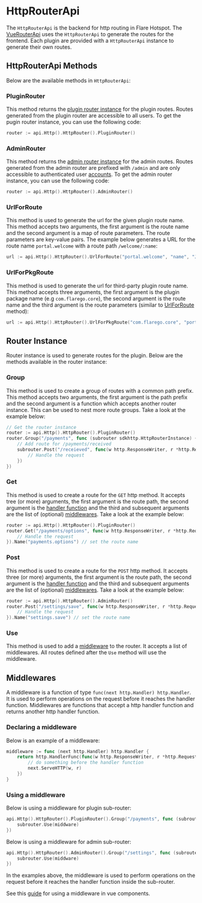 # HttpRouterApi

The `HttpRouterApi` is the backend for http routing in Flare Hotspot. The [VueRouterApi](./vue-router-api.md) uses the `HttpRouterApi` to generate the routes for the frontend. Each plugin are provided with a `HttpRouterApi` instance to generate their own routes.

## HttpRouterApi Methods

Below are the available methods in `HttpRouterApi`:

### PluginRouter

This method returns the [plugin router instance](#router-instance) for the plugin routes. Routes generated from the plugin router are accessible to all users. To get the pugin router instance, you can use the following code:

```go
router := api.Http().HttpRouter().PluginRouter()
```

### AdminRouter

This method returns the [admin router instance](#router-instance) for the admin routes. Routes generated from the admin router are prefixed with `/admin` and are only accessible to authenticated user [accounts](./accounts-api.md#account-instance). To get the admin router instance, you can use the following code:

```go
router := api.Http().HttpRouter().AdminRouter()
```

### UrlForRoute

This method is used to generate the url for the given plugin route name. This method accepts two arguments, the first argument is the route name and the second argument is a map of route parameters. The route parameters are key-value pairs. The example below generates a URL for the route name `portal.welcome` with a route path `/welcome/:name`:

```go
url := api.Http().HttpRouter().UrlForRoute("portal.welcome", "name", "John")
```

### UrlForPkgRoute

This method is used to generate the url for third-party plugin route name. This method accepts three arguments, the first argument is the plugin package name (e.g `com.flarego.core`), the second argument is the route name and the third argument is the route parameters (similar to [UrlForRoute](#urlforroute) method):

```go
url := api.Http().HttpRouter().UrlForPkgRoute("com.flarego.core", "portal.welcome", "name", "John")
```

## Router Instance

Router instance is used to generate routes for the plugin. Below are the methods available in the router instance:

### Group

This method is used to create a group of routes with a common path prefix. This method accepts two arguments,
the first argument is the path prefix and the second argument is a function which accepts another router instance.
This can be used to nest more route groups. Take a look at the example below:

```go
// Get the router instance
router := api.Http().HttpRouter().PluginRouter()
router.Group("/payments", func (subrouter sdkhttp.HttpRouterInstance) {
    // Add route for /payments/received
    subrouter.Post("/receieved", func(w http.ResponseWriter, r *http.Request) {
        // Handle the request
    })
})
```

### Get

This method is used to create a route for the `GET` http method. It accepts tree (or more) arguments, the first argument is the route path, the second argument is the [handler function](../guides/form-submission.md#request-handler) and the third and subsequent arguments are the list of (optional) [middlewares](#middlewares). Take a look at the example below:

```go
router := api.Http().HttpRouter().PluginRouter()
router.Get("/payments/options", func(w http.ResponseWriter, r *http.Request) {
    // Handle the request
}).Name("payments.options") // set the route name
```

### Post

This method is used to create a route for the `POST` http method. It accepts three (or more) arguments, the first argument is the route path, the second argument is the [handler function](../guides/form-submission.md#request-handler) and the third and subsequent arguments are the list of (optional) [middlewares](#middlewares). Take a look at the example below:

```go
router := api.Http().HttpRouter().AdminRouter()
router.Post("/settings/save", func(w http.ResponseWriter, r *http.Request) {
    // Handle the request
}).Name("settings.save") // set the route name
```

### Use

This method is used to add a [middleware](#middlewares) to the router. It accepts a list of middlewares.
All routes defined after the `Use` method will use the middleware.

## Middlewares

A middleware is a function of type `func(next http.Handler) http.Handler`. It is used to perform operations on the request before it reaches the handler function. Middlewares are functions that accept a http handler function and returns another http handler function.

### Declaring a middleware

Below is an example of a middleware:

```go
middleware := func (next http.Handler) http.Handler {
    return http.HandlerFunc(func(w http.ResponseWriter, r *http.Request) {
        // do something before the handler function
        next.ServeHTTP(w, r)
    })
}
```

### Using a middleware

Below is using a middleware for plugin sub-router:

```go
api.Http().HttpRouter().PluginRouter().Group("/payments", func (subrouter sdkhttp.HttpRouterInstance) {
    subrouter.Use(middware)
})
```

Below is using a middleware for admin sub-router:

```go
api.Http().HttpRouter().AdminRouter().Group("/settings", func (subrouter sdkhttp.HttpRouterInstance) {
    subrouter.Use(middware)
})
```

In the examples above, the middleware is used to perform operations on the request before it reaches the handler function inside the sub-router.

See this [guide](../guides/routes-and-links.md) for using a middleware in vue components.
